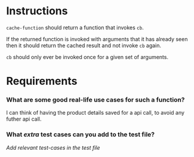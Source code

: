 # Instructions

`cache-function` should return a function that invokes `cb`.

If the returned function is invoked with arguments that it has already seen
then it should return the cached result and not invoke `cb` again.

`cb` should only ever be invoked once for a given set of arguments.

# Requirements

### **What are some good real-life use cases for such a function?**

I can think of having the product details saved for a api call, to avoid any futher api call.

### **What _extra_ test cases can you add to the test file?**

_Add relevant test-cases in the test file_
